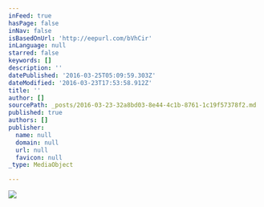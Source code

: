 ```yaml
---
inFeed: true
hasPage: false
inNav: false
isBasedOnUrl: 'http://eepurl.com/bVhCir'
inLanguage: null
starred: false
keywords: []
description: ''
datePublished: '2016-03-25T05:09:59.303Z'
dateModified: '2016-03-23T17:53:58.912Z'
title: ''
author: []
sourcePath: _posts/2016-03-23-32a8bd03-8e44-4c1b-8761-1c19f57378f2.md
published: true
authors: []
publisher:
  name: null
  domain: null
  url: null
  favicon: null
_type: MediaObject

---
```

![](https://the-grid-user-content.s3-us-west-2.amazonaws.com/5dc1c62e-3d97-4825-ad79-50e8360d6945.png)